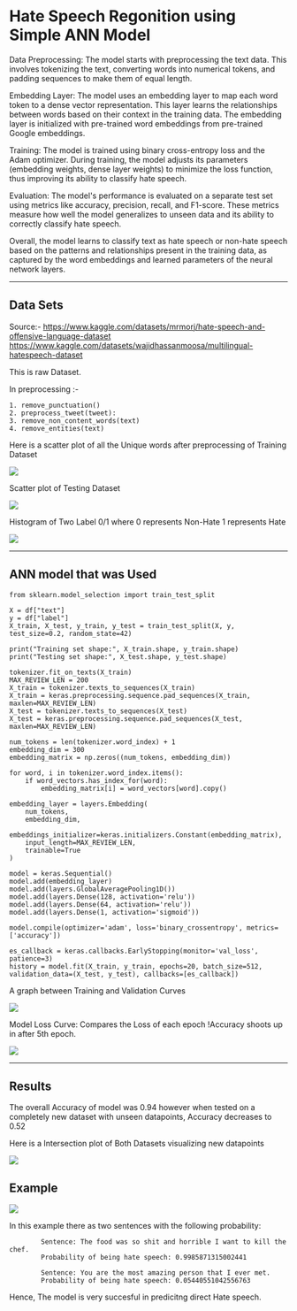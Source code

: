 # Hate Speech Regonition using Simple ANN Model

Data Preprocessing: The model starts with preprocessing the text data. This involves tokenizing the text, converting words into numerical tokens, and padding sequences to make them of equal length.

Embedding Layer: The model uses an embedding layer to map each word token to a dense vector representation. This layer learns the relationships between words based on their context in the training data. The embedding layer is initialized with pre-trained word embeddings from pre-trained Google embeddings.

Training: The model is trained using binary cross-entropy loss and the Adam optimizer. During training, the model adjusts its parameters (embedding weights, dense layer weights) to minimize the loss function, thus improving its ability to classify hate speech.

Evaluation: The model's performance is evaluated on a separate test set using metrics like accuracy, precision, recall, and F1-score. These metrics measure how well the model generalizes to unseen data and its ability to correctly classify hate speech.

Overall, the model learns to classify text as hate speech or non-hate speech based on the patterns and relationships present in the training data, as captured by the word embeddings and learned parameters of the neural network layers.

<hr>

## Data Sets
Source:- 
            https://www.kaggle.com/datasets/mrmorj/hate-speech-and-offensive-language-dataset
            https://www.kaggle.com/datasets/wajidhassanmoosa/multilingual-hatespeech-dataset      

This is raw Dataset.

In preprocessing :-

    1. remove_punctuation()
    2. preprocess_tweet(tweet):
    3. remove_non_content_words(text)
    4. remove_entities(text)
    
Here is a scatter plot of all the Unique words after preprocessing of Training Dataset

![](images/Vectors_reference_to_hate.png)

Scatter plot of Testing Dataset 

![](images/test_plot.png)

Histogram of Two Label 0/1 where
    0 represents Non-Hate
    1 represents Hate        
    
![](images/label_histogram.png)

<hr>

## ANN model that was Used
    from sklearn.model_selection import train_test_split
    
    X = df["text"]
    y = df["label"]
    X_train, X_test, y_train, y_test = train_test_split(X, y, test_size=0.2, random_state=42)
    
    print("Training set shape:", X_train.shape, y_train.shape)
    print("Testing set shape:", X_test.shape, y_test.shape)
    
    tokenizer.fit_on_texts(X_train)
    MAX_REVIEW_LEN = 200
    X_train = tokenizer.texts_to_sequences(X_train)
    X_train = keras.preprocessing.sequence.pad_sequences(X_train, maxlen=MAX_REVIEW_LEN)
    X_test = tokenizer.texts_to_sequences(X_test)
    X_test = keras.preprocessing.sequence.pad_sequences(X_test, maxlen=MAX_REVIEW_LEN)
    
    num_tokens = len(tokenizer.word_index) + 1
    embedding_dim = 300
    embedding_matrix = np.zeros((num_tokens, embedding_dim))
    
    for word, i in tokenizer.word_index.items():
        if word_vectors.has_index_for(word):
            embedding_matrix[i] = word_vectors[word].copy()
    
    embedding_layer = layers.Embedding(
        num_tokens,
        embedding_dim,
        embeddings_initializer=keras.initializers.Constant(embedding_matrix),
        input_length=MAX_REVIEW_LEN,
        trainable=True
    )
    
    model = keras.Sequential()
    model.add(embedding_layer)
    model.add(layers.GlobalAveragePooling1D())
    model.add(layers.Dense(128, activation='relu'))
    model.add(layers.Dense(64, activation='relu'))
    model.add(layers.Dense(1, activation='sigmoid'))
    
    model.compile(optimizer='adam', loss='binary_crossentropy', metrics=['accuracy'])
    
    es_callback = keras.callbacks.EarlyStopping(monitor='val_loss', patience=3)
    history = model.fit(X_train, y_train, epochs=20, batch_size=512, validation_data=(X_test, y_test), callbacks=[es_callback])

A graph between Training and Validation Curves

![](images/loss_curve.png)

Model Loss Curve: Compares the Loss of each epoch 
!Accuracy shoots up in after 5th epoch.

![](images/model_loss.png)

<hr>

## Results

The overall Accuracy of model was 0.94 however when tested on a completely new dataset with unseen datapoints, Accuracy decreases to 0.52

Here is a Intersection plot of Both Datasets visualizing new datapoints

![](images/intersection.png)

## Example

![](images/result.png)

In this example there as two sentences with the following probability:

            Sentence: The food was so shit and horrible I want to kill the chef.
            Probability of being hate speech: 0.9985871315002441
            
            Sentence: You are the most amazing person that I ever met.
            Probability of being hate speech: 0.05440551042556763

Hence, The model is very succesful in predicitng direct Hate speech.
